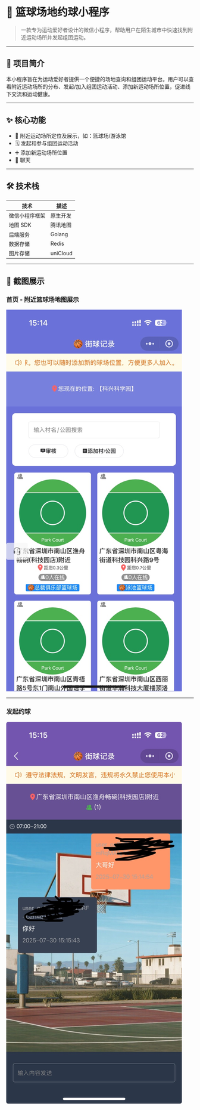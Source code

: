 # 🏀 篮球场地约球小程序

> 一款专为运动爱好者设计的微信小程序，帮助用户在陌生城市中快速找到附近运动场所并发起组团运动。

---

## 🌟 项目简介

本小程序旨在为运动爱好者提供一个便捷的场地查询和组团运动平台。用户可以查看附近运动场所的分布、发起/加入组团运动活动、添加新运动场所位置，促进线下交流和运动健康。

---

## ✨ 核心功能

- 📍 附近运动场所定位及展示，如：篮球场/游泳馆
- 🗓️ 发起和参与组团运动活动
- ➕ 添加新运动场所位置
- 💬 聊天

---

## 🛠️ 技术栈

| 技术           | 描述                  |
|----------------|----------------------|
| 微信小程序框架  | 原生开发               |
| 地图 SDK       | 腾讯地图               |
| 后端服务        | Golang |
| 数据存储        | Redis |
| 图片存储        | uniCloud       |

---

## 📸 截图展示

### 首页 - 附近篮球场地图展示

![首页](home.jpg)

---

### 发起约球

![发起约球](chat.jpg)

